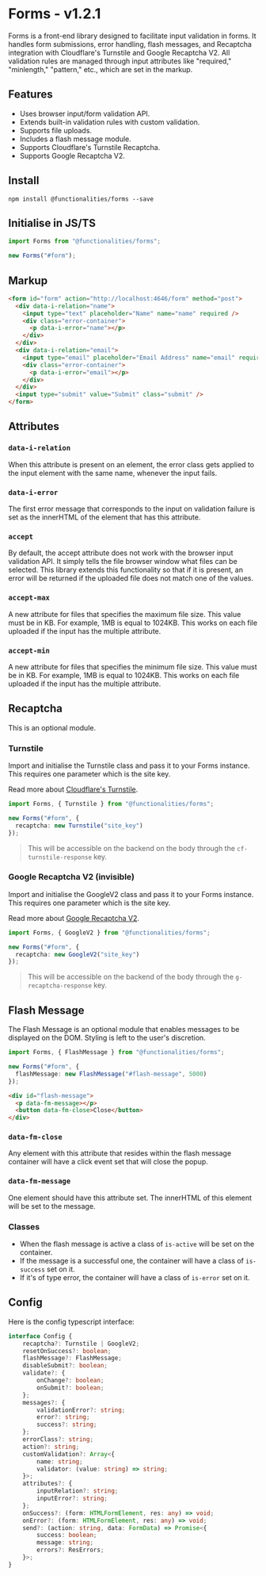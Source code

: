 # Forms - v1.2.1

Forms is a front-end library designed to facilitate input validation in forms. It handles form submissions, error handling, flash messages, and Recaptcha integration with Cloudflare's Turnstile and Google Recaptcha V2. All validation rules are managed through input attributes like "required," "minlength," "pattern," etc., which are set in the markup.

## Features

- Uses browser input/form validation API.
- Extends built-in validation rules with custom validation.
- Supports file uploads.
- Includes a flash message module.
- Supports Cloudflare's Turnstile Recaptcha.
- Supports Google Recaptcha V2.

## Install

```
npm install @functionalities/forms --save
```

## Initialise in JS/TS

```typescript
import Forms from "@functionalities/forms";

new Forms("#form");
```

## Markup

```html
<form id="form" action="http://localhost:4646/form" method="post">
  <div data-i-relation="name">
    <input type="text" placeholder="Name" name="name" required />
    <div class="error-container">
      <p data-i-error="name"></p>
    </div>
  </div>
  <div data-i-relation="email">
    <input type="email" placeholder="Email Address" name="email" required />
    <div class="error-container">
      <p data-i-error="email"></p>
    </div>
  </div>
  <input type="submit" value="Submit" class="submit" />
</form>
```

## Attributes

### `data-i-relation`

When this attribute is present on an element, the error class gets applied to the input element with the same name, whenever the input fails.

### `data-i-error`

The first error message that corresponds to the input on validation failure is set as the innerHTML of the element that has this attribute.

### `accept`

By default, the accept attribute does not work with the browser input validation API. It simply tells the file browser window what files can be selected. This library extends this functionality so that if it is present, an error will be returned if the uploaded file does not match one of the values.

### `accept-max`

A new attribute for files that specifies the maximum file size. This value must be in KB. For example, 1MB is equal to 1024KB. This works on each file uploaded if the input has the multiple attribute.

### `accept-min`

A new attribute for files that specifies the minimum file size. This value must be in KB. For example, 1MB is equal to 1024KB. This works on each file uploaded if the input has the multiple attribute.

## Recaptcha

This is an optional module.

### Turnstile

Import and initialise the Turnstile class and pass it to your Forms instance. This requires one parameter which is the site key.

Read more about [Cloudflare's Turnstile](https://developers.cloudflare.com/turnstile/).

```typescript
import Forms, { Turnstile } from "@functionalities/forms";

new Forms("#form", {
  recaptcha: new Turnstile("site_key")
});
```

> This will be accessible on the backend on the body through the `cf-turnstile-response` key.

### Google Recaptcha V2 (invisible)

Import and initialise the GoogleV2 class and pass it to your Forms instance. This requires one parameter which is the site key.

Read more about [Google Recaptcha V2](https://developers.google.com/recaptcha/docs/invisible).

```typescript
import Forms, { GoogleV2 } from "@functionalities/forms";

new Forms("#form", {
  recaptcha: new GoogleV2("site_key")
});
```

> This will be accessible on the backend of the body through the `g-recaptcha-response` key.

## Flash Message

The Flash Message is an optional module that enables messages to be displayed on the DOM. Styling is left to the user's discretion.

```typescript
import Forms, { FlashMessage } from "@functionalities/forms";

new Forms("#form", {
  flashMessage: new FlashMessage("#flash-message", 5000)
});
```

```html
<div id="flash-message">
  <p data-fm-message></p>
  <button data-fm-close>Close</button>
</div>
```

### `data-fm-close`

Any element with this attribute that resides within the flash message container will have a click event set that will close the popup.

### `data-fm-message`

One element should have this attribute set. The innerHTML of this element will be set to the message.

### Classes

- When the flash message is active a class of `is-active` will be set on the container.
- If the message is a successful one, the container will have a class of `is-success` set on it.
- If it's of type error, the container will have a class of `is-error` set on it.

## Config

Here is the config typescript interface:

```typescript
interface Config {
    recaptcha?: Turnstile | GoogleV2;
    resetOnSuccess?: boolean;
    flashMessage?: FlashMessage;
    disableSubmit?: boolean;
    validate?: {
        onChange?: boolean;
        onSubmit?: boolean;
    };
    messages?: {
        validationError?: string;
        error?: string;
        success?: string;
    };
    errorClass?: string;
    action?: string;
    customValidation?: Array<{
        name: string;
        validator: (value: string) => string;
    }>;
    attributes?: {
        inputRelation?: string;
        inputError?: string;
    };
    onSuccess?: (form: HTMLFormElement, res: any) => void;
    onError?: (form: HTMLFormElement, res: any) => void;
    send?: (action: string, data: FormData) => Promise<{
        success: boolean;
        message: string;
        errors?: ResErrors;
    }>;
}
```